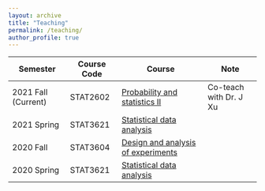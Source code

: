 ```yaml
---
layout: archive
title: "Teaching"
permalink: /teaching/
author_profile: true
---
```




|   Semester     |    Course  Code   | Course| Note  |
| -------------  |-------------      |-------------| -------------| 
| 2021 Fall (Current)    |  STAT2602    | [Probability and statistics II](https://webapp.science.hku.hk/sr4/servlet/enquiry?Type=Course&course_code=STAT2602) | Co-teach with Dr. J Xu
| 2021 Spring      |  STAT3621   | [Statistical data analysis](https://webapp.science.hku.hk/sr4/servlet/enquiry?Type=Course&course_code=STAT3621) |
| 2020 Fall    |  STAT3604  | [Design and analysis of experiments](https://webapp.science.hku.hk/sr4/servlet/enquiry?Type=Course&course_code=STAT3604)|      
| 2020 Spring      |  STAT3621   | [Statistical data analysis](https://webapp.science.hku.hk/sr4/servlet/enquiry?Type=Course&course_code=STAT3621) |
